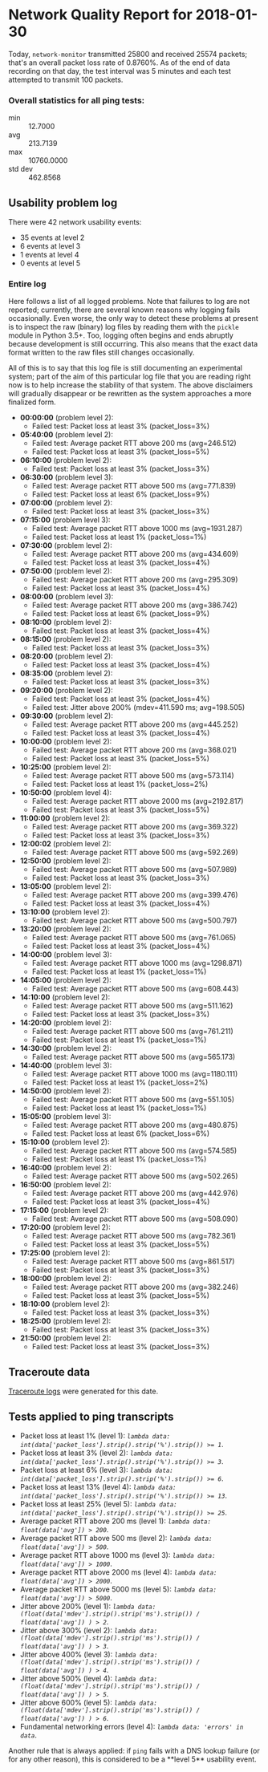
# Network Quality Report for 2018-01-30

Today, <code>network-monitor</code> transmitted 25800 and received 25574 packets; that's an overall packet loss rate of 0.8760%. As of the end of data recording on that day, the test interval was 5 minutes and each test attempted to transmit 100 packets.

### Overall statistics for all ping tests:

<dl>
<dt>min</dt><dd>12.7000</dd>
<dt>avg</dt><dd>213.7139</dd>
<dt>max</dt><dd>10760.0000</dd>
<dt>std dev</dt><dd>462.8568</dd>
</dl>


## Usability problem log

There were 42 network usability events:

* 35 events at level 2
* 6 events at level 3
* 1 events at level 4
* 0 events at level 5

### Entire log

Here follows a list of all logged problems. Note that failures to log are not reported; currently,
there are several known reasons why logging fails occasionally. Even worse, the only way to detect these problems at
present is to inspect the raw (binary) log files by reading them with the <code>pickle</code> module in Python 3.5+.
Too, logging often begins and ends abruptly because development is still occurring. This also means that the exact
data format written to the raw files still changes occasionally.

All of this is to say that this log file is still documenting an experimental system; part of the aim of this
particular log file that you are reading right now is to help increase the stability of that system. The above
disclaimers will gradually disappear or be rewritten as the system approaches a more finalized form.

<ul>
<li><strong>00:00:00</strong> (problem level 2):
 <ul>
  <li>Failed test: Packet loss at least 3% (packet_loss=3%)</li>
 </ul>
</li>
<li><strong>05:40:00</strong> (problem level 2):
 <ul>
  <li>Failed test: Average packet RTT above 200 ms (avg=246.512)</li>
  <li>Failed test: Packet loss at least 3% (packet_loss=5%)</li>
 </ul>
</li>
<li><strong>06:10:00</strong> (problem level 2):
 <ul>
  <li>Failed test: Packet loss at least 3% (packet_loss=3%)</li>
 </ul>
</li>
<li><strong>06:30:00</strong> (problem level 3):
 <ul>
  <li>Failed test: Average packet RTT above 500 ms (avg=771.839)</li>
  <li>Failed test: Packet loss at least 6% (packet_loss=9%)</li>
 </ul>
</li>
<li><strong>07:00:00</strong> (problem level 2):
 <ul>
  <li>Failed test: Packet loss at least 3% (packet_loss=3%)</li>
 </ul>
</li>
<li><strong>07:15:00</strong> (problem level 3):
 <ul>
  <li>Failed test: Average packet RTT above 1000 ms (avg=1931.287)</li>
  <li>Failed test: Packet loss at least 1% (packet_loss=1%)</li>
 </ul>
</li>
<li><strong>07:30:00</strong> (problem level 2):
 <ul>
  <li>Failed test: Average packet RTT above 200 ms (avg=434.609)</li>
  <li>Failed test: Packet loss at least 3% (packet_loss=4%)</li>
 </ul>
</li>
<li><strong>07:50:00</strong> (problem level 2):
 <ul>
  <li>Failed test: Average packet RTT above 200 ms (avg=295.309)</li>
  <li>Failed test: Packet loss at least 3% (packet_loss=4%)</li>
 </ul>
</li>
<li><strong>08:00:00</strong> (problem level 3):
 <ul>
  <li>Failed test: Average packet RTT above 200 ms (avg=386.742)</li>
  <li>Failed test: Packet loss at least 6% (packet_loss=9%)</li>
 </ul>
</li>
<li><strong>08:10:00</strong> (problem level 2):
 <ul>
  <li>Failed test: Packet loss at least 3% (packet_loss=4%)</li>
 </ul>
</li>
<li><strong>08:15:00</strong> (problem level 2):
 <ul>
  <li>Failed test: Packet loss at least 3% (packet_loss=3%)</li>
 </ul>
</li>
<li><strong>08:20:00</strong> (problem level 2):
 <ul>
  <li>Failed test: Packet loss at least 3% (packet_loss=4%)</li>
 </ul>
</li>
<li><strong>08:35:00</strong> (problem level 2):
 <ul>
  <li>Failed test: Packet loss at least 3% (packet_loss=3%)</li>
 </ul>
</li>
<li><strong>09:20:00</strong> (problem level 2):
 <ul>
  <li>Failed test: Packet loss at least 3% (packet_loss=4%)</li>
  <li>Failed test: Jitter above 200% (mdev=411.590 ms; avg=198.505)</li>
 </ul>
</li>
<li><strong>09:30:00</strong> (problem level 2):
 <ul>
  <li>Failed test: Average packet RTT above 200 ms (avg=445.252)</li>
  <li>Failed test: Packet loss at least 3% (packet_loss=4%)</li>
 </ul>
</li>
<li><strong>10:00:00</strong> (problem level 2):
 <ul>
  <li>Failed test: Average packet RTT above 200 ms (avg=368.021)</li>
  <li>Failed test: Packet loss at least 3% (packet_loss=5%)</li>
 </ul>
</li>
<li><strong>10:25:00</strong> (problem level 2):
 <ul>
  <li>Failed test: Average packet RTT above 500 ms (avg=573.114)</li>
  <li>Failed test: Packet loss at least 1% (packet_loss=2%)</li>
 </ul>
</li>
<li><strong>10:50:00</strong> (problem level 4):
 <ul>
  <li>Failed test: Average packet RTT above 2000 ms (avg=2192.817)</li>
  <li>Failed test: Packet loss at least 3% (packet_loss=5%)</li>
 </ul>
</li>
<li><strong>11:00:00</strong> (problem level 2):
 <ul>
  <li>Failed test: Average packet RTT above 200 ms (avg=369.322)</li>
  <li>Failed test: Packet loss at least 3% (packet_loss=3%)</li>
 </ul>
</li>
<li><strong>12:00:02</strong> (problem level 2):
 <ul>
  <li>Failed test: Average packet RTT above 500 ms (avg=592.269)</li>
 </ul>
</li>
<li><strong>12:50:00</strong> (problem level 2):
 <ul>
  <li>Failed test: Average packet RTT above 500 ms (avg=507.989)</li>
  <li>Failed test: Packet loss at least 3% (packet_loss=3%)</li>
 </ul>
</li>
<li><strong>13:05:00</strong> (problem level 2):
 <ul>
  <li>Failed test: Average packet RTT above 200 ms (avg=399.476)</li>
  <li>Failed test: Packet loss at least 3% (packet_loss=4%)</li>
 </ul>
</li>
<li><strong>13:10:00</strong> (problem level 2):
 <ul>
  <li>Failed test: Average packet RTT above 500 ms (avg=500.797)</li>
 </ul>
</li>
<li><strong>13:20:00</strong> (problem level 2):
 <ul>
  <li>Failed test: Average packet RTT above 500 ms (avg=761.065)</li>
  <li>Failed test: Packet loss at least 3% (packet_loss=4%)</li>
 </ul>
</li>
<li><strong>14:00:00</strong> (problem level 3):
 <ul>
  <li>Failed test: Average packet RTT above 1000 ms (avg=1298.871)</li>
  <li>Failed test: Packet loss at least 1% (packet_loss=1%)</li>
 </ul>
</li>
<li><strong>14:05:00</strong> (problem level 2):
 <ul>
  <li>Failed test: Average packet RTT above 500 ms (avg=608.443)</li>
 </ul>
</li>
<li><strong>14:10:00</strong> (problem level 2):
 <ul>
  <li>Failed test: Average packet RTT above 500 ms (avg=511.162)</li>
  <li>Failed test: Packet loss at least 3% (packet_loss=3%)</li>
 </ul>
</li>
<li><strong>14:20:00</strong> (problem level 2):
 <ul>
  <li>Failed test: Average packet RTT above 500 ms (avg=761.211)</li>
  <li>Failed test: Packet loss at least 1% (packet_loss=1%)</li>
 </ul>
</li>
<li><strong>14:30:00</strong> (problem level 2):
 <ul>
  <li>Failed test: Average packet RTT above 500 ms (avg=565.173)</li>
 </ul>
</li>
<li><strong>14:40:00</strong> (problem level 3):
 <ul>
  <li>Failed test: Average packet RTT above 1000 ms (avg=1180.111)</li>
  <li>Failed test: Packet loss at least 1% (packet_loss=2%)</li>
 </ul>
</li>
<li><strong>14:50:00</strong> (problem level 2):
 <ul>
  <li>Failed test: Average packet RTT above 500 ms (avg=551.105)</li>
  <li>Failed test: Packet loss at least 1% (packet_loss=1%)</li>
 </ul>
</li>
<li><strong>15:05:00</strong> (problem level 3):
 <ul>
  <li>Failed test: Average packet RTT above 200 ms (avg=480.875)</li>
  <li>Failed test: Packet loss at least 6% (packet_loss=6%)</li>
 </ul>
</li>
<li><strong>15:10:00</strong> (problem level 2):
 <ul>
  <li>Failed test: Average packet RTT above 500 ms (avg=574.585)</li>
  <li>Failed test: Packet loss at least 1% (packet_loss=1%)</li>
 </ul>
</li>
<li><strong>16:40:00</strong> (problem level 2):
 <ul>
  <li>Failed test: Average packet RTT above 500 ms (avg=502.265)</li>
 </ul>
</li>
<li><strong>16:50:00</strong> (problem level 2):
 <ul>
  <li>Failed test: Average packet RTT above 200 ms (avg=442.976)</li>
  <li>Failed test: Packet loss at least 3% (packet_loss=4%)</li>
 </ul>
</li>
<li><strong>17:15:00</strong> (problem level 2):
 <ul>
  <li>Failed test: Average packet RTT above 500 ms (avg=508.090)</li>
 </ul>
</li>
<li><strong>17:20:00</strong> (problem level 2):
 <ul>
  <li>Failed test: Average packet RTT above 500 ms (avg=782.361)</li>
  <li>Failed test: Packet loss at least 3% (packet_loss=5%)</li>
 </ul>
</li>
<li><strong>17:25:00</strong> (problem level 2):
 <ul>
  <li>Failed test: Average packet RTT above 500 ms (avg=861.517)</li>
  <li>Failed test: Packet loss at least 3% (packet_loss=3%)</li>
 </ul>
</li>
<li><strong>18:00:00</strong> (problem level 2):
 <ul>
  <li>Failed test: Average packet RTT above 200 ms (avg=382.246)</li>
  <li>Failed test: Packet loss at least 3% (packet_loss=5%)</li>
 </ul>
</li>
<li><strong>18:10:00</strong> (problem level 2):
 <ul>
  <li>Failed test: Packet loss at least 3% (packet_loss=3%)</li>
 </ul>
</li>
<li><strong>18:25:00</strong> (problem level 2):
 <ul>
  <li>Failed test: Packet loss at least 3% (packet_loss=3%)</li>
 </ul>
</li>
<li><strong>21:50:00</strong> (problem level 2):
 <ul>
  <li>Failed test: Packet loss at least 3% (packet_loss=3%)</li>
 </ul>
</li>
</ul>

## Traceroute data

<a href="reports/2018/06/2018-01-30-traceroute.md">Traceroute logs</a> were generated for this date.



## Tests applied to ping transcripts

<ul>
 <li>Packet loss at least 1% (level 1): <i><code>lambda data: int(data['packet_loss'].strip().strip('%').strip()) >= 1</code></i>.</li>
 <li>Packet loss at least 3% (level 2): <i><code>lambda data: int(data['packet_loss'].strip().strip('%').strip()) >= 3</code></i>.</li>
 <li>Packet loss at least 6% (level 3): <i><code>lambda data: int(data['packet_loss'].strip().strip('%').strip()) >= 6</code></i>.</li>
 <li>Packet loss at least 13% (level 4): <i><code>lambda data: int(data['packet_loss'].strip().strip('%').strip()) >= 13</code></i>.</li>
 <li>Packet loss at least 25% (level 5): <i><code>lambda data: int(data['packet_loss'].strip().strip('%').strip()) >= 25</code></i>.</li>
 <li>Average packet RTT above 200 ms (level 1): <i><code>lambda data: float(data['avg']) > 200</code></i>.</li>
 <li>Average packet RTT above 500 ms (level 2): <i><code>lambda data: float(data['avg']) > 500</code></i>.</li>
 <li>Average packet RTT above 1000 ms (level 3): <i><code>lambda data: float(data['avg']) > 1000</code></i>.</li>
 <li>Average packet RTT above 2000 ms (level 4): <i><code>lambda data: float(data['avg']) > 2000</code></i>.</li>
 <li>Average packet RTT above 5000 ms (level 5): <i><code>lambda data: float(data['avg']) > 5000</code></i>.</li>
 <li>Jitter above 200% (level 1): <i><code>lambda data: (float(data['mdev'].strip().strip('ms').strip()) / float(data['avg']) ) > 2</code></i>.</li>
 <li>Jitter above 300% (level 2): <i><code>lambda data: (float(data['mdev'].strip().strip('ms').strip()) / float(data['avg']) ) > 3</code></i>.</li>
 <li>Jitter above 400% (level 3): <i><code>lambda data: (float(data['mdev'].strip().strip('ms').strip()) / float(data['avg']) ) > 4</code></i>.</li>
 <li>Jitter above 500% (level 4): <i><code>lambda data: (float(data['mdev'].strip().strip('ms').strip()) / float(data['avg']) ) > 5</code></i>.</li>
 <li>Jitter above 600% (level 5): <i><code>lambda data: (float(data['mdev'].strip().strip('ms').strip()) / float(data['avg']) ) > 6</code></i>.</li>
 <li>Fundamental networking errors (level 4): <i><code>lambda data: 'errors' in data</code></i>.</li>
</ul>
Another rule that is always applied: if <code>ping</code> fails with a DNS lookup failure (or for any other reason), this is considered to be a **level 5** usability event.
